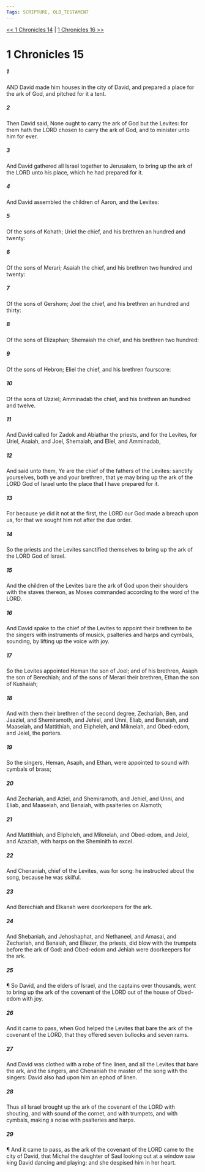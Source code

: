 ```yaml
---
Tags: SCRIPTURE, OLD_TESTAMENT
---
```


[<< 1 Chronicles 14](OLD_TESTAMENT/13_1_Chronicles/1_Chronicles_14.md) | [1 Chronicles 16 >>](OLD_TESTAMENT/13_1_Chronicles/1_Chronicles_16.md)

# 1 Chronicles 15

##### 1
 AND David made him houses in the city of David, and prepared a place for the ark of God, and pitched for it a tent.
##### 2
 Then David said, None ought to carry the ark of God but the Levites: for them hath the LORD chosen to carry the ark of God, and to minister unto him for ever.
##### 3
 And David gathered all Israel together to Jerusalem, to bring up the ark of the LORD unto his place, which he had prepared for it.
##### 4
 And David assembled the children of Aaron, and the Levites:
##### 5
 Of the sons of Kohath; Uriel the chief, and his brethren an hundred and twenty:
##### 6
 Of the sons of Merari; Asaiah the chief, and his brethren two hundred and twenty:
##### 7
 Of the sons of Gershom; Joel the chief, and his brethren an hundred and thirty:
##### 8
 Of the sons of Elizaphan; Shemaiah the chief, and his brethren two hundred:
##### 9
 Of the sons of Hebron; Eliel the chief, and his brethren fourscore:
##### 10
 Of the sons of Uzziel; Amminadab the chief, and his brethren an hundred and twelve.
##### 11
 And David called for Zadok and Abiathar the priests, and for the Levites, for Uriel, Asaiah, and Joel, Shemaiah, and Eliel, and Amminadab,
##### 12
 And said unto them, Ye are the chief of the fathers of the Levites: sanctify yourselves, both ye and your brethren, that ye may bring up the ark of the LORD God of Israel unto the place that I have prepared for it.
##### 13
 For because ye did it not at the first, the LORD our God made a breach upon us, for that we sought him not after the due order.
##### 14
 So the priests and the Levites sanctified themselves to bring up the ark of the LORD God of Israel.
##### 15
 And the children of the Levites bare the ark of God upon their shoulders with the staves thereon, as Moses commanded according to the word of the LORD.
##### 16
 And David spake to the chief of the Levites to appoint their brethren to be the singers with instruments of musick, psalteries and harps and cymbals, sounding, by lifting up the voice with joy.
##### 17
 So the Levites appointed Heman the son of Joel; and of his brethren, Asaph the son of Berechiah; and of the sons of Merari their brethren, Ethan the son of Kushaiah;
##### 18
 And with them their brethren of the second degree, Zechariah, Ben, and Jaaziel, and Shemiramoth, and Jehiel, and Unni, Eliab, and Benaiah, and Maaseiah, and Mattithiah, and Elipheleh, and Mikneiah, and Obed-edom, and Jeiel, the porters.
##### 19
 So the singers, Heman, Asaph, and Ethan, were appointed to sound with cymbals of brass;
##### 20
 And Zechariah, and Aziel, and Shemiramoth, and Jehiel, and Unni, and Eliab, and Maaseiah, and Benaiah, with psalteries on Alamoth;
##### 21
 And Mattithiah, and Elipheleh, and Mikneiah, and Obed-edom, and Jeiel, and Azaziah, with harps on the Sheminith to excel.
##### 22
 And Chenaniah, chief of the Levites, was for song: he instructed about the song, because he was skilful.
##### 23
 And Berechiah and Elkanah were doorkeepers for the ark.
##### 24
 And Shebaniah, and Jehoshaphat, and Nethaneel, and Amasai, and Zechariah, and Benaiah, and Eliezer, the priests, did blow with the trumpets before the ark of God: and Obed-edom and Jehiah were doorkeepers for the ark.
##### 25
 ¶ So David, and the elders of Israel, and the captains over thousands, went to bring up the ark of the covenant of the LORD out of the house of Obed-edom with joy.
##### 26
 And it came to pass, when God helped the Levites that bare the ark of the covenant of the LORD, that they offered seven bullocks and seven rams.
##### 27
 And David was clothed with a robe of fine linen, and all the Levites that bare the ark, and the singers, and Chenaniah the master of the song with the singers: David also had upon him an ephod of linen.
##### 28
 Thus all Israel brought up the ark of the covenant of the LORD with shouting, and with sound of the cornet, and with trumpets, and with cymbals, making a noise with psalteries and harps.
##### 29
 ¶ And it came to pass, as the ark of the covenant of the LORD came to the city of David, that Michal the daughter of Saul looking out at a window saw king David dancing and playing: and she despised him in her heart.
